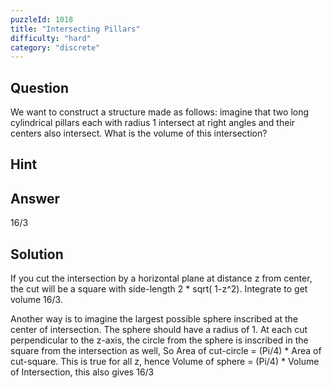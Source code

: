 ```yaml
---
puzzleId: 1018
title: "Intersecting Pillars"
difficulty: "hard"
category: "discrete"
---
```


## Question
We want to construct a structure made as follows: imagine that two long cylindrical pillars each with radius 1 intersect at right angles and their centers also intersect. What is the volume of this intersection?

## Hint


## Answer
16/3

## Solution
If you cut the intersection by a horizontal plane at distance z from center, the cut will be a square with side-length 2 * sqrt( 1-z^2). Integrate to get volume 16/3.

Another way is to imagine the largest possible sphere inscribed at the center of intersection. The sphere should have a radius of 1. At each cut perpendicular to the z-axis, the circle from the sphere is inscribed in the square from the intersection as well, So Area of cut-circle = (Pi/4) * Area of cut-square. This is true for all z, hence Volume of sphere = (Pi/4) * Volume of Intersection, this also gives 16/3
